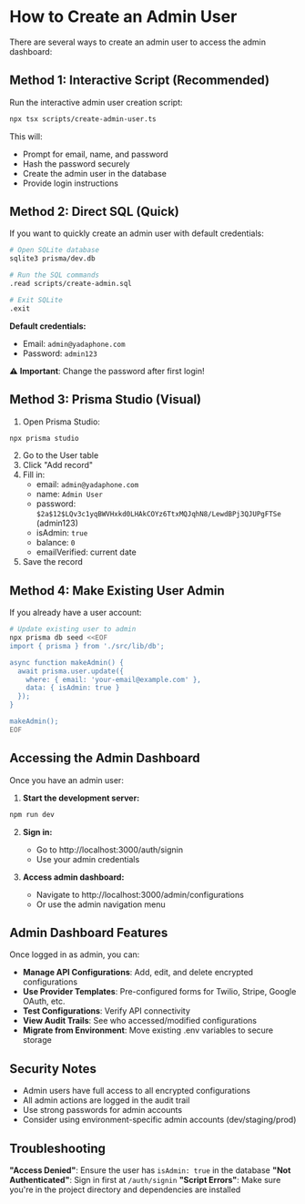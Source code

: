 # How to Create an Admin User

There are several ways to create an admin user to access the admin dashboard:

## Method 1: Interactive Script (Recommended)

Run the interactive admin user creation script:

```bash
npx tsx scripts/create-admin-user.ts
```

This will:
- Prompt for email, name, and password
- Hash the password securely
- Create the admin user in the database
- Provide login instructions

## Method 2: Direct SQL (Quick)

If you want to quickly create an admin user with default credentials:

```bash
# Open SQLite database
sqlite3 prisma/dev.db

# Run the SQL commands
.read scripts/create-admin.sql

# Exit SQLite
.exit
```

**Default credentials:**
- Email: `admin@yadaphone.com`
- Password: `admin123`

⚠️ **Important**: Change the password after first login!

## Method 3: Prisma Studio (Visual)

1. Open Prisma Studio:
```bash
npx prisma studio
```

2. Go to the User table
3. Click "Add record"
4. Fill in:
   - email: `admin@yadaphone.com`
   - name: `Admin User`
   - password: `$2a$12$LQv3c1yqBWVHxkd0LHAkCOYz6TtxMQJqhN8/LewdBPj3QJUPgFTSe` (admin123)
   - isAdmin: `true`
   - balance: `0`
   - emailVerified: current date
5. Save the record

## Method 4: Make Existing User Admin

If you already have a user account:

```bash
# Update existing user to admin
npx prisma db seed <<EOF
import { prisma } from './src/lib/db';

async function makeAdmin() {
  await prisma.user.update({
    where: { email: 'your-email@example.com' },
    data: { isAdmin: true }
  });
}

makeAdmin();
EOF
```

## Accessing the Admin Dashboard

Once you have an admin user:

1. **Start the development server:**
```bash
npm run dev
```

2. **Sign in:**
   - Go to http://localhost:3000/auth/signin
   - Use your admin credentials

3. **Access admin dashboard:**
   - Navigate to http://localhost:3000/admin/configurations
   - Or use the admin navigation menu

## Admin Dashboard Features

Once logged in as admin, you can:

- **Manage API Configurations**: Add, edit, and delete encrypted configurations
- **Use Provider Templates**: Pre-configured forms for Twilio, Stripe, Google OAuth, etc.
- **Test Configurations**: Verify API connectivity
- **View Audit Trails**: See who accessed/modified configurations
- **Migrate from Environment**: Move existing .env variables to secure storage

## Security Notes

- Admin users have full access to all encrypted configurations
- All admin actions are logged in the audit trail
- Use strong passwords for admin accounts
- Consider using environment-specific admin accounts (dev/staging/prod)

## Troubleshooting

**"Access Denied"**: Ensure the user has `isAdmin: true` in the database
**"Not Authenticated"**: Sign in first at `/auth/signin`
**"Script Errors"**: Make sure you're in the project directory and dependencies are installed